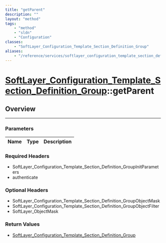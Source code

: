 ```yaml
---
title: "getParent"
description: ""
layout: "method"
tags:
    - "method"
    - "sldn"
    - "Configuration"
classes:
    - "SoftLayer_Configuration_Template_Section_Definition_Group"
aliases:
    - "/reference/services/softlayer_configuration_template_section_definition_group/getParent"
---
```

# [SoftLayer_Configuration_Template_Section_Definition_Group](/reference/services/SoftLayer_Configuration_Template_Section_Definition_Group)::getParent





## Overview 


-----

### Parameters 
|Name | Type | Description |
| --- | --- | --- |


### Required Headers
* SoftLayer_Configuration_Template_Section_Definition_GroupInitParameters
* authenticate


### Optional Headers
* SoftLayer_Configuration_Template_Section_Definition_GroupObjectMask
* SoftLayer_Configuration_Template_Section_Definition_GroupObjectFilter
* SoftLayer_ObjectMask

### Return Values
* <a href='/reference/datatypes/SoftLayer_Configuration_Template_Section_Definition_Group'>SoftLayer_Configuration_Template_Section_Definition_Group </a>




